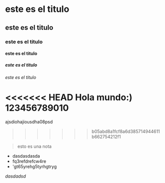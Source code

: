 
# este es el titulo
## este es el titulo
### este es el titulo
#### este es el titulo
##### este es el titulo
###### este es el titulo


<<<<<<< HEAD
Hola mundo:) 
123456789010
=======
ajsdiohajiousdha08psd
>>>>>>> b05abd8a1fcf8a6d385714944611b662754212f1

> esto es una nota


- dasdasdasda
- fq3refdrefcw4re
- 'gt65yrehg5tyrhgtryg


*dasdadsd*